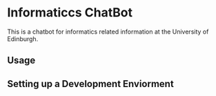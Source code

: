 # Informaticcs ChatBot
This is a chatbot for informatics related information at the University of Edinburgh.

## Usage

## Setting up a Development Enviorment
